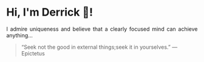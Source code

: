 # Hi, I'm Derrick 👋!
<p align="justify">I admire uniqueness and believe that a clearly focused mind can achieve anything...</p> 
<!-- #quote-start -->
<blockquote>&ldquo;Seek not the good in external things;seek it in yourselves.&rdquo; &mdash; <footer>Epictetus</footer></blockquote>
<!-- #quote-end -->
